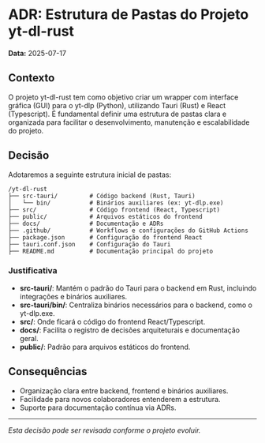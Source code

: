 # ADR: Estrutura de Pastas do Projeto yt-dl-rust

**Data:** 2025-07-17

## Contexto

O projeto yt-dl-rust tem como objetivo criar um wrapper com interface gráfica (GUI) para o yt-dlp (Python), utilizando Tauri (Rust) e React (Typescript). É fundamental definir uma estrutura de pastas clara e organizada para facilitar o desenvolvimento, manutenção e escalabilidade do projeto.

## Decisão

Adotaremos a seguinte estrutura inicial de pastas:

```
/yt-dl-rust
├── src-tauri/         # Código backend (Rust, Tauri)
│   └── bin/           # Binários auxiliares (ex: yt-dlp.exe)
├── src/               # Código frontend (React, Typescript)
├── public/            # Arquivos estáticos do frontend
├── docs/              # Documentação e ADRs
├── .github/           # Workflows e configurações do GitHub Actions
├── package.json       # Configuração do frontend React
├── tauri.conf.json    # Configuração do Tauri
├── README.md          # Documentação principal do projeto
```

### Justificativa
- **src-tauri/**: Mantém o padrão do Tauri para o backend em Rust, incluindo integrações e binários auxiliares.
- **src-tauri/bin/**: Centraliza binários necessários para o backend, como o yt-dlp.exe.
- **src/**: Onde ficará o código do frontend React/Typescript.
- **docs/**: Facilita o registro de decisões arquiteturais e documentação geral.
- **public/**: Padrão para arquivos estáticos do frontend.

## Consequências
- Organização clara entre backend, frontend e binários auxiliares.
- Facilidade para novos colaboradores entenderem a estrutura.
- Suporte para documentação contínua via ADRs.

---

*Esta decisão pode ser revisada conforme o projeto evoluir.*
